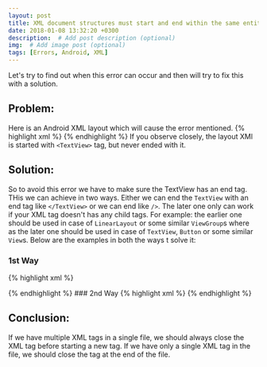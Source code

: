 ```yaml
---
layout: post
title: XML document structures must start and end within the same entity.
date: 2018-01-08 13:32:20 +0300
description:  # Add post description (optional)
img:  # Add image post (optional)
tags: [Errors, Android, XML]
---
```

Let's try to find out when this error can occur and then will try to fix this with a solution.

## Problem:
Here is an Android XML layout which will cause the error mentioned.
{% highlight xml %}
<TextView xmlns:android="http://schemas.android.com/apk/res/android"
    xmlns:tools="http://schemas.android.com/tools"
    android:layout_width="match_parent"
    android:layout_height="45dp"
    android:gravity="center_vertical"
    android:paddingEnd="16dp"
    android:paddingStart="16dp"
    android:textAppearance="@style/TextAppearance.AppCompat.Medium"
    tools:text="Pan india">
{% endhighlight %}
If you observe closely, the layout XMl is started with `<TextView>` tag, but never ended with it.

## Solution:
So to avoid this error we have to make sure the TextView has an end tag. THis we can achieve in two ways. Either we can end the `TextView` with an end tag like `</TextView>` or we can end like `/>`.
The later one only can work if your XML tag doesn't has any child tags. For example: the earlier one should be used in case of `LinearLayout` or some similar `ViewGroup`s where as the later one should be used in case of `TextView`, `Button` or some similar `View`s.
Below are the examples in both the ways t solve it:
### 1st Way
{% highlight xml %}
<TextView xmlns:android="http://schemas.android.com/apk/res/android"
    xmlns:tools="http://schemas.android.com/tools"
    android:layout_width="match_parent"
    android:layout_height="45dp"
    android:gravity="center_vertical"
    android:paddingEnd="16dp"
    android:paddingStart="16dp"
    android:textAppearance="@style/TextAppearance.AppCompat.Medium"
    tools:text="Pan india">

</TextView>
{% endhighlight %}
### 2nd Way
{% highlight xml %}
<TextView xmlns:android="http://schemas.android.com/apk/res/android"
    xmlns:tools="http://schemas.android.com/tools"
    android:layout_width="match_parent"
    android:layout_height="45dp"
    android:gravity="center_vertical"
    android:paddingEnd="16dp"
    android:paddingStart="16dp"
    android:textAppearance="@style/TextAppearance.AppCompat.Medium"
    tools:text="Pan india" />
{% endhighlight %}

## Conclusion:
If we have multiple XML tags in a single file, we should always close the XML tag before starting a new tag. If we have only a single XML tag in the file, we should close the tag at the end of the file.
